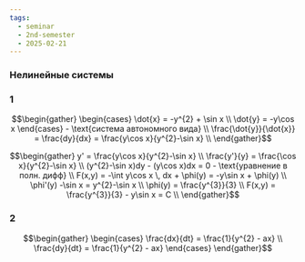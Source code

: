 ```yaml
---
tags:
  - seminar
  - 2nd-semester
  - 2025-02-21
---
```


### Нелинейные системы

### 1

$$\begin{gather}
\begin{cases}
\dot{x} = -y^{2} + \sin x \\
\dot{y} = -y\cos x
\end{cases}  - \text{система автономного вида} \\
\frac{\dot{y}}{\dot{x}} = \frac{dy}{dx} = \frac{y\cos x}{y^{2}-\sin x} \\
\end{gather}$$

$$\begin{gather}
y' = \frac{y\cos x}{y^{2}-\sin x} \\
\frac{y'}{y} = \frac{\cos x}{y^{2}-\sin x} \\
(y^{2}-\sin x)dy - (y\cos x)dx = 0 - \text{уравнение в полн. дифф} \\
F(x,y) = -\int y\cos x \, dx + \phi(y) = -y\sin x + \phi(y) \\
\phi'(y) -\sin x = y^{2}-\sin x \\
\phi(y) = \frac{y^{3}}{3} \\
F(x,y) = \frac{y^{3}}{3} - y\sin x = C \\
\end{gather}$$

### 2

$$\begin{gather}
\begin{cases}
\frac{dx}{dt} = \frac{1}{y^{2} - ax} \\
\frac{dy}{dt} = \frac{1}{y^{2} - ax}
\end{cases}
\end{gather}$$